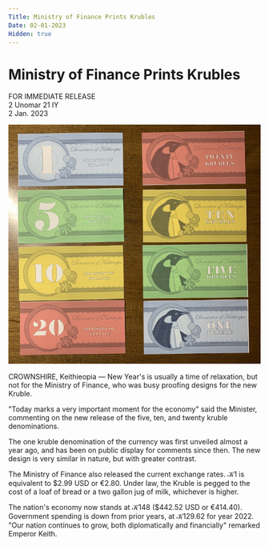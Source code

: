 ```yaml
---
Title: Ministry of Finance Prints Krubles
Date: 02-01-2023
Hidden: true
---
```


# Ministry of Finance Prints Krubles

FOR IMMEDIATE RELEASE  
2 Unomar 21 IY  
2 Jan. 2023  

<img class="d-inline col-md-3 m-3 img-thumbnail float-end" src="/assets/krubles.png">

CROWNSHIRE, Keithieopia — New Year's is usually a time of relaxation, but not for the Ministry of Finance, who was busy proofing designs for the new Kruble. 

"Today marks a very important moment for the economy" said the Minister, commenting on the new release of the five, ten, and twenty kruble denominations. 

The one kruble denomination of the currency was first unveiled almost a year ago, and has been on public display for comments since then. The new design is very similar in nature, but with greater contrast.

The Ministry of Finance also released the current exchange rates. 𝒦1 is equivalent to $2.99 USD or €2.80. Under law, the Kruble is pegged to the cost of a loaf of bread or a two gallon jug of milk, whichever is higher.

The nation's economy now stands at 𝒦148 ($442.52 USD or €414.40). Government spending is down from prior years, at 𝒦129.62 for year 2022. "Our nation continues to grow, both diplomatically and financially" remarked Emperor Keith.


